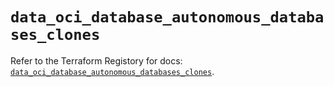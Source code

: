 # `data_oci_database_autonomous_databases_clones`

Refer to the Terraform Registory for docs: [`data_oci_database_autonomous_databases_clones`](https://registry.terraform.io/providers/oracle/oci/6.18.0/docs/data-sources/database_autonomous_databases_clones).
